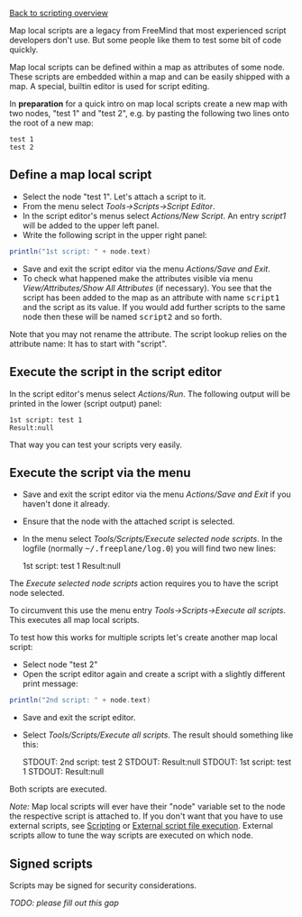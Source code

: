 [Back to scripting overview](/docs/#/scripting/Scripting ':ignore') 

Map local scripts are a legacy from FreeMind that most experienced script developers don't use. But some people like them to test some bit of code quickly.

Map local scripts can be defined within a map as attributes of some node. These scripts are embedded within a map and can be easily shipped with a map. A special, builtin editor is used for script editing. 

In **preparation** for a quick intro on map local scripts create a new map with two nodes, "test 1" and "test 2", e.g. by pasting the following two lines onto the root of a new map: 

    test 1
    test 2

## Define a map local script

* Select the node "test 1". Let's attach a script to it. 
* From the menu select *Tools->Scripts->Script Editor*. 
* In the script editor's menus select *Actions/New Script*. An entry *script1* will be added to the upper left panel. 
* Write the following script in the upper right panel:
```groovy
println("1st script: " + node.text)
``` 

* Save and exit the script editor via the menu *Actions/Save and Exit*. 
* To check what happened make the attributes visible via menu *View/Attributes/Show All Attributes* (if necessary). You see that the script has been added to the map as an attribute with name <tt>script1</tt> and the script as its value. If you would add further scripts to the same node then these will be named <tt>script2</tt> and so forth.

Note that you may not rename the attribute. The script lookup relies on the attribute name: It has to start with "script". 

## Execute the script in the script editor

In the script editor's menus select *Actions/Run*. The following output will be printed in the lower (script output) panel: 

    1st script: test 1
    Result:null

That way you can test your scripts very easily. 

## Execute the script via the menu

* Save and exit the script editor via the menu *Actions/Save and Exit* if you haven't done it already. 
* Ensure that the node with the attached script is selected. 
* In the menu select *Tools/Scripts/Execute selected node scripts*. In the logfile (normally <tt>~/.freeplane/log.0</tt>) you will find two new lines:

    1st script: test 1
    Result:null

The *Execute selected node scripts* action requires you to have the script node selected. 

To circumvent this use the menu entry *Tools->Scripts->Execute all scripts*. This executes all map local scripts. 

To test how this works for multiple scripts let's create another map local script: 

* Select node "test 2" 
* Open the script editor again and create a script with a slightly different print message:

```groovy
println("2nd script: " + node.text)
``` 

* Save and exit the script editor. 
* Select *Tools/Scripts/Execute all scripts*. The result should something like this:

    STDOUT: 2nd script: test 2
    STDOUT: Result:null
    STDOUT: 1st script: test 1
    STDOUT: Result:null

Both scripts are executed. 

*Note:* Map local scripts will ever have their "node" variable set to the node the respective script is attached to. If you don't want that you have to use external scripts, see [Scripting](/docs/#/scripting/Scripting ':ignore') or [External script file execution](External_script_file_execution.md). External scripts allow to tune the way scripts are executed on which node.

## Signed scripts

Scripts may be signed for security considerations. 

*TODO: please fill out this gap* 

<!-- ({Category:Script}) -->

